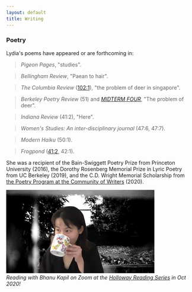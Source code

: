 ```yaml
---
layout: default
title: Writing
---
```


### Poetry

Lydia's poems have appeared or are forthcoming in:

> *Pigeon Pages*, "studies".

> *Bellingham Review*, "Paean to hair".

> *The Columbia Review* ([102:1](https://issuu.com/thecolumbiareview/docs/fall2020combinedd)), "the problem of deer in singapore".

> *Berkeley Poetry Review* (51) and [*MIDTERM FOUR*](https://www.ocf.berkeley.edu/~bpr/midterm-four/), "The problem of deer".

> *Indiana Review* (41:2), "Here".

> *Women's Studies: An inter-disciplinary journal* (47:6, 47:7).

> *Modern Haiku* (50:1).

> *Frogpond* ([41:2](/poems/blackberry.md), 42:1).

She was a recipient of the Bain-Swiggett Poetry Prize from Princeton University (2016), the Dorothy Rosenberg Memorial Prize in Lyric Poetry from UC Berkeley (2019), and the C.D. Wright Memorial Scholarship from [the Poetry Program at the Community of Writers](https://communityofwriters.org/workshops/poetry-workshop/) (2020).


![Keep calm and drink tea](img/2020_reading_2.png)  
*Reading with Bhanu Kapil on Zoom at the [Holloway Reading Series](https://hollowayreadingseries.wordpress.com/2021/01/26/fall-2020/) in Oct 2020!*

